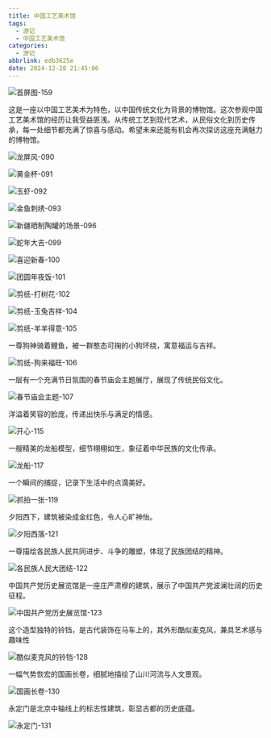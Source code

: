 ```yaml
---
title: 中国工艺美术馆
tags:
  - 游记
  - 中国工艺美术馆
categories:
  - 游记
abbrlink: edb3625e
date: 2024-12-28 21:45:06
---
```


![首屏图-159](https://s21.ax1x.com/2025/03/14/pEaMvan.jpg)

<!-- more -->

这是一座以中国工艺美术为特色，以中国传统文化为背景的博物馆。这次参观中国工艺美术馆的经历让我受益匪浅。从传统工艺到现代艺术，从民俗文化到历史传承，每一处细节都充满了惊喜与感动。希望未来还能有机会再次探访这座充满魅力的博物馆。

![龙屏风-090](https://s21.ax1x.com/2025/03/15/pEa22QK.jpg)

![黄金杯-091](https://s21.ax1x.com/2025/03/15/pEa2Do9.jpg)

![玉虾-092](https://s21.ax1x.com/2025/03/15/pEa2yJ1.jpg)

![金鱼刺绣-093](https://s21.ax1x.com/2025/03/15/pEa26Rx.jpg)

![新疆晒制陶罐的场景-096](https://s21.ax1x.com/2025/03/15/pEa2siR.jpg)

![蛇年大吉-099](https://s21.ax1x.com/2025/03/15/pEa2cz6.jpg)

![喜迎新春-100](https://s21.ax1x.com/2025/03/15/pEa2WLD.jpg)

![团圆年夜饭-101](https://s21.ax1x.com/2025/03/15/pEa2RsO.jpg)

![剪纸-打树花-102](https://s21.ax1x.com/2025/03/15/pEa6lZ9.jpg)

![剪纸-玉兔吉祥-104](https://s21.ax1x.com/2025/03/15/pEa61aR.jpg)

![剪纸-羊羊得意-105](https://s21.ax1x.com/2025/03/15/pEa6MqJ.jpg)

一尊狗神骑着鲤鱼，被一群憨态可掬的小狗环绕，寓意福运与吉祥。

![剪纸-狗来福旺-106](https://s21.ax1x.com/2025/03/14/pEaMHxS.jpg)

一层有一个充满节日氛围的春节庙会主题展厅，展现了传统民俗文化。

![春节庙会主题-107](https://s21.ax1x.com/2025/03/14/pEaMqKg.jpg)

洋溢着笑容的脸庞，传递出快乐与满足的情感。

![开心-115](https://s21.ax1x.com/2025/03/14/pEaMLrQ.jpg)

一艘精美的龙船模型，细节栩栩如生，象征着中华民族的文化传承。

![龙船-117](https://s21.ax1x.com/2025/03/14/pEaMObj.jpg)

一个瞬间的捕捉，记录下生活中的点滴美好。

![抓拍一张-119](https://s21.ax1x.com/2025/03/14/pEaM728.jpg)

夕阳西下，建筑被染成金红色，令人心旷神怡。

![夕阳西落-121](https://s21.ax1x.com/2025/03/14/pEaMvan.jpg)

一尊描绘各民族人民共同进步、斗争的雕塑，体现了民族团结的精神。

![各民族人民大团结-122](https://s21.ax1x.com/2025/03/14/pEaMjVs.jpg)

中国共产党历史展览馆是一座庄严肃穆的建筑，展示了中国共产党波澜壮阔的历史征程。

![中国共产党历史展览馆-123](https://s21.ax1x.com/2025/03/14/pEaMx5q.jpg)

这个造型独特的铃铛，是古代装饰在马车上的，其外形酷似麦克风，兼具艺术感与趣味性

![酷似麦克风的铃铛-128](https://s21.ax1x.com/2025/03/13/pEUHlFO.jpg)

一幅气势恢宏的国画长卷，细腻地描绘了山川河流与人文景观。

![国画长卷-130](https://s21.ax1x.com/2025/03/13/pEUHMTK.jpg)

永定门是北京中轴线上的标志性建筑，彰显古都的历史底蕴。

![永定门-131](https://s21.ax1x.com/2025/03/13/pEUHGSH.jpg)
